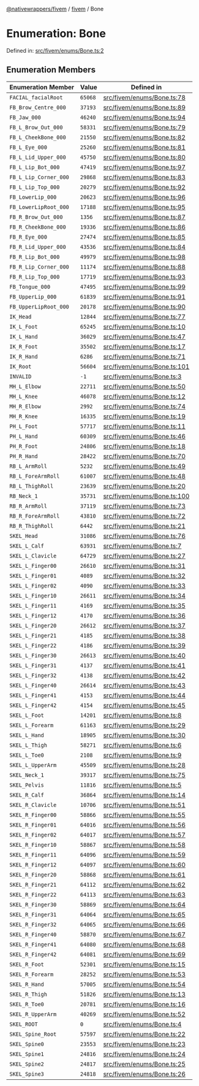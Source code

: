 [@nativewrappers/fivem](../../README.md) / [fivem](../README.md) / Bone

# Enumeration: Bone

Defined in: [src/fivem/enums/Bone.ts:2](https://github.com/nativewrappers/fivem/blob/712f0bf92fff25cfcad1f759429c48668c195b4a/src/fivem/enums/Bone.ts#L2)

## Enumeration Members

| Enumeration Member | Value | Defined in |
| ------ | ------ | ------ |
| <a id="facial_facialroot"></a> `FACIAL_facialRoot` | `65068` | [src/fivem/enums/Bone.ts:78](https://github.com/nativewrappers/fivem/blob/712f0bf92fff25cfcad1f759429c48668c195b4a/src/fivem/enums/Bone.ts#L78) |
| <a id="fb_brow_centre_000"></a> `FB_Brow_Centre_000` | `37193` | [src/fivem/enums/Bone.ts:89](https://github.com/nativewrappers/fivem/blob/712f0bf92fff25cfcad1f759429c48668c195b4a/src/fivem/enums/Bone.ts#L89) |
| <a id="fb_jaw_000"></a> `FB_Jaw_000` | `46240` | [src/fivem/enums/Bone.ts:94](https://github.com/nativewrappers/fivem/blob/712f0bf92fff25cfcad1f759429c48668c195b4a/src/fivem/enums/Bone.ts#L94) |
| <a id="fb_l_brow_out_000"></a> `FB_L_Brow_Out_000` | `58331` | [src/fivem/enums/Bone.ts:79](https://github.com/nativewrappers/fivem/blob/712f0bf92fff25cfcad1f759429c48668c195b4a/src/fivem/enums/Bone.ts#L79) |
| <a id="fb_l_cheekbone_000"></a> `FB_L_CheekBone_000` | `21550` | [src/fivem/enums/Bone.ts:82](https://github.com/nativewrappers/fivem/blob/712f0bf92fff25cfcad1f759429c48668c195b4a/src/fivem/enums/Bone.ts#L82) |
| <a id="fb_l_eye_000"></a> `FB_L_Eye_000` | `25260` | [src/fivem/enums/Bone.ts:81](https://github.com/nativewrappers/fivem/blob/712f0bf92fff25cfcad1f759429c48668c195b4a/src/fivem/enums/Bone.ts#L81) |
| <a id="fb_l_lid_upper_000"></a> `FB_L_Lid_Upper_000` | `45750` | [src/fivem/enums/Bone.ts:80](https://github.com/nativewrappers/fivem/blob/712f0bf92fff25cfcad1f759429c48668c195b4a/src/fivem/enums/Bone.ts#L80) |
| <a id="fb_l_lip_bot_000"></a> `FB_L_Lip_Bot_000` | `47419` | [src/fivem/enums/Bone.ts:97](https://github.com/nativewrappers/fivem/blob/712f0bf92fff25cfcad1f759429c48668c195b4a/src/fivem/enums/Bone.ts#L97) |
| <a id="fb_l_lip_corner_000"></a> `FB_L_Lip_Corner_000` | `29868` | [src/fivem/enums/Bone.ts:83](https://github.com/nativewrappers/fivem/blob/712f0bf92fff25cfcad1f759429c48668c195b4a/src/fivem/enums/Bone.ts#L83) |
| <a id="fb_l_lip_top_000"></a> `FB_L_Lip_Top_000` | `20279` | [src/fivem/enums/Bone.ts:92](https://github.com/nativewrappers/fivem/blob/712f0bf92fff25cfcad1f759429c48668c195b4a/src/fivem/enums/Bone.ts#L92) |
| <a id="fb_lowerlip_000"></a> `FB_LowerLip_000` | `20623` | [src/fivem/enums/Bone.ts:96](https://github.com/nativewrappers/fivem/blob/712f0bf92fff25cfcad1f759429c48668c195b4a/src/fivem/enums/Bone.ts#L96) |
| <a id="fb_lowerliproot_000"></a> `FB_LowerLipRoot_000` | `17188` | [src/fivem/enums/Bone.ts:95](https://github.com/nativewrappers/fivem/blob/712f0bf92fff25cfcad1f759429c48668c195b4a/src/fivem/enums/Bone.ts#L95) |
| <a id="fb_r_brow_out_000"></a> `FB_R_Brow_Out_000` | `1356` | [src/fivem/enums/Bone.ts:87](https://github.com/nativewrappers/fivem/blob/712f0bf92fff25cfcad1f759429c48668c195b4a/src/fivem/enums/Bone.ts#L87) |
| <a id="fb_r_cheekbone_000"></a> `FB_R_CheekBone_000` | `19336` | [src/fivem/enums/Bone.ts:86](https://github.com/nativewrappers/fivem/blob/712f0bf92fff25cfcad1f759429c48668c195b4a/src/fivem/enums/Bone.ts#L86) |
| <a id="fb_r_eye_000"></a> `FB_R_Eye_000` | `27474` | [src/fivem/enums/Bone.ts:85](https://github.com/nativewrappers/fivem/blob/712f0bf92fff25cfcad1f759429c48668c195b4a/src/fivem/enums/Bone.ts#L85) |
| <a id="fb_r_lid_upper_000"></a> `FB_R_Lid_Upper_000` | `43536` | [src/fivem/enums/Bone.ts:84](https://github.com/nativewrappers/fivem/blob/712f0bf92fff25cfcad1f759429c48668c195b4a/src/fivem/enums/Bone.ts#L84) |
| <a id="fb_r_lip_bot_000"></a> `FB_R_Lip_Bot_000` | `49979` | [src/fivem/enums/Bone.ts:98](https://github.com/nativewrappers/fivem/blob/712f0bf92fff25cfcad1f759429c48668c195b4a/src/fivem/enums/Bone.ts#L98) |
| <a id="fb_r_lip_corner_000"></a> `FB_R_Lip_Corner_000` | `11174` | [src/fivem/enums/Bone.ts:88](https://github.com/nativewrappers/fivem/blob/712f0bf92fff25cfcad1f759429c48668c195b4a/src/fivem/enums/Bone.ts#L88) |
| <a id="fb_r_lip_top_000"></a> `FB_R_Lip_Top_000` | `17719` | [src/fivem/enums/Bone.ts:93](https://github.com/nativewrappers/fivem/blob/712f0bf92fff25cfcad1f759429c48668c195b4a/src/fivem/enums/Bone.ts#L93) |
| <a id="fb_tongue_000"></a> `FB_Tongue_000` | `47495` | [src/fivem/enums/Bone.ts:99](https://github.com/nativewrappers/fivem/blob/712f0bf92fff25cfcad1f759429c48668c195b4a/src/fivem/enums/Bone.ts#L99) |
| <a id="fb_upperlip_000"></a> `FB_UpperLip_000` | `61839` | [src/fivem/enums/Bone.ts:91](https://github.com/nativewrappers/fivem/blob/712f0bf92fff25cfcad1f759429c48668c195b4a/src/fivem/enums/Bone.ts#L91) |
| <a id="fb_upperliproot_000"></a> `FB_UpperLipRoot_000` | `20178` | [src/fivem/enums/Bone.ts:90](https://github.com/nativewrappers/fivem/blob/712f0bf92fff25cfcad1f759429c48668c195b4a/src/fivem/enums/Bone.ts#L90) |
| <a id="ik_head"></a> `IK_Head` | `12844` | [src/fivem/enums/Bone.ts:77](https://github.com/nativewrappers/fivem/blob/712f0bf92fff25cfcad1f759429c48668c195b4a/src/fivem/enums/Bone.ts#L77) |
| <a id="ik_l_foot"></a> `IK_L_Foot` | `65245` | [src/fivem/enums/Bone.ts:10](https://github.com/nativewrappers/fivem/blob/712f0bf92fff25cfcad1f759429c48668c195b4a/src/fivem/enums/Bone.ts#L10) |
| <a id="ik_l_hand"></a> `IK_L_Hand` | `36029` | [src/fivem/enums/Bone.ts:47](https://github.com/nativewrappers/fivem/blob/712f0bf92fff25cfcad1f759429c48668c195b4a/src/fivem/enums/Bone.ts#L47) |
| <a id="ik_r_foot"></a> `IK_R_Foot` | `35502` | [src/fivem/enums/Bone.ts:17](https://github.com/nativewrappers/fivem/blob/712f0bf92fff25cfcad1f759429c48668c195b4a/src/fivem/enums/Bone.ts#L17) |
| <a id="ik_r_hand"></a> `IK_R_Hand` | `6286` | [src/fivem/enums/Bone.ts:71](https://github.com/nativewrappers/fivem/blob/712f0bf92fff25cfcad1f759429c48668c195b4a/src/fivem/enums/Bone.ts#L71) |
| <a id="ik_root"></a> `IK_Root` | `56604` | [src/fivem/enums/Bone.ts:101](https://github.com/nativewrappers/fivem/blob/712f0bf92fff25cfcad1f759429c48668c195b4a/src/fivem/enums/Bone.ts#L101) |
| <a id="invalid"></a> `INVALID` | `-1` | [src/fivem/enums/Bone.ts:3](https://github.com/nativewrappers/fivem/blob/712f0bf92fff25cfcad1f759429c48668c195b4a/src/fivem/enums/Bone.ts#L3) |
| <a id="mh_l_elbow"></a> `MH_L_Elbow` | `22711` | [src/fivem/enums/Bone.ts:50](https://github.com/nativewrappers/fivem/blob/712f0bf92fff25cfcad1f759429c48668c195b4a/src/fivem/enums/Bone.ts#L50) |
| <a id="mh_l_knee"></a> `MH_L_Knee` | `46078` | [src/fivem/enums/Bone.ts:12](https://github.com/nativewrappers/fivem/blob/712f0bf92fff25cfcad1f759429c48668c195b4a/src/fivem/enums/Bone.ts#L12) |
| <a id="mh_r_elbow"></a> `MH_R_Elbow` | `2992` | [src/fivem/enums/Bone.ts:74](https://github.com/nativewrappers/fivem/blob/712f0bf92fff25cfcad1f759429c48668c195b4a/src/fivem/enums/Bone.ts#L74) |
| <a id="mh_r_knee"></a> `MH_R_Knee` | `16335` | [src/fivem/enums/Bone.ts:19](https://github.com/nativewrappers/fivem/blob/712f0bf92fff25cfcad1f759429c48668c195b4a/src/fivem/enums/Bone.ts#L19) |
| <a id="ph_l_foot"></a> `PH_L_Foot` | `57717` | [src/fivem/enums/Bone.ts:11](https://github.com/nativewrappers/fivem/blob/712f0bf92fff25cfcad1f759429c48668c195b4a/src/fivem/enums/Bone.ts#L11) |
| <a id="ph_l_hand"></a> `PH_L_Hand` | `60309` | [src/fivem/enums/Bone.ts:46](https://github.com/nativewrappers/fivem/blob/712f0bf92fff25cfcad1f759429c48668c195b4a/src/fivem/enums/Bone.ts#L46) |
| <a id="ph_r_foot"></a> `PH_R_Foot` | `24806` | [src/fivem/enums/Bone.ts:18](https://github.com/nativewrappers/fivem/blob/712f0bf92fff25cfcad1f759429c48668c195b4a/src/fivem/enums/Bone.ts#L18) |
| <a id="ph_r_hand"></a> `PH_R_Hand` | `28422` | [src/fivem/enums/Bone.ts:70](https://github.com/nativewrappers/fivem/blob/712f0bf92fff25cfcad1f759429c48668c195b4a/src/fivem/enums/Bone.ts#L70) |
| <a id="rb_l_armroll"></a> `RB_L_ArmRoll` | `5232` | [src/fivem/enums/Bone.ts:49](https://github.com/nativewrappers/fivem/blob/712f0bf92fff25cfcad1f759429c48668c195b4a/src/fivem/enums/Bone.ts#L49) |
| <a id="rb_l_forearmroll"></a> `RB_L_ForeArmRoll` | `61007` | [src/fivem/enums/Bone.ts:48](https://github.com/nativewrappers/fivem/blob/712f0bf92fff25cfcad1f759429c48668c195b4a/src/fivem/enums/Bone.ts#L48) |
| <a id="rb_l_thighroll"></a> `RB_L_ThighRoll` | `23639` | [src/fivem/enums/Bone.ts:20](https://github.com/nativewrappers/fivem/blob/712f0bf92fff25cfcad1f759429c48668c195b4a/src/fivem/enums/Bone.ts#L20) |
| <a id="rb_neck_1"></a> `RB_Neck_1` | `35731` | [src/fivem/enums/Bone.ts:100](https://github.com/nativewrappers/fivem/blob/712f0bf92fff25cfcad1f759429c48668c195b4a/src/fivem/enums/Bone.ts#L100) |
| <a id="rb_r_armroll"></a> `RB_R_ArmRoll` | `37119` | [src/fivem/enums/Bone.ts:73](https://github.com/nativewrappers/fivem/blob/712f0bf92fff25cfcad1f759429c48668c195b4a/src/fivem/enums/Bone.ts#L73) |
| <a id="rb_r_forearmroll"></a> `RB_R_ForeArmRoll` | `43810` | [src/fivem/enums/Bone.ts:72](https://github.com/nativewrappers/fivem/blob/712f0bf92fff25cfcad1f759429c48668c195b4a/src/fivem/enums/Bone.ts#L72) |
| <a id="rb_r_thighroll"></a> `RB_R_ThighRoll` | `6442` | [src/fivem/enums/Bone.ts:21](https://github.com/nativewrappers/fivem/blob/712f0bf92fff25cfcad1f759429c48668c195b4a/src/fivem/enums/Bone.ts#L21) |
| <a id="skel_head"></a> `SKEL_Head` | `31086` | [src/fivem/enums/Bone.ts:76](https://github.com/nativewrappers/fivem/blob/712f0bf92fff25cfcad1f759429c48668c195b4a/src/fivem/enums/Bone.ts#L76) |
| <a id="skel_l_calf"></a> `SKEL_L_Calf` | `63931` | [src/fivem/enums/Bone.ts:7](https://github.com/nativewrappers/fivem/blob/712f0bf92fff25cfcad1f759429c48668c195b4a/src/fivem/enums/Bone.ts#L7) |
| <a id="skel_l_clavicle"></a> `SKEL_L_Clavicle` | `64729` | [src/fivem/enums/Bone.ts:27](https://github.com/nativewrappers/fivem/blob/712f0bf92fff25cfcad1f759429c48668c195b4a/src/fivem/enums/Bone.ts#L27) |
| <a id="skel_l_finger00"></a> `SKEL_L_Finger00` | `26610` | [src/fivem/enums/Bone.ts:31](https://github.com/nativewrappers/fivem/blob/712f0bf92fff25cfcad1f759429c48668c195b4a/src/fivem/enums/Bone.ts#L31) |
| <a id="skel_l_finger01"></a> `SKEL_L_Finger01` | `4089` | [src/fivem/enums/Bone.ts:32](https://github.com/nativewrappers/fivem/blob/712f0bf92fff25cfcad1f759429c48668c195b4a/src/fivem/enums/Bone.ts#L32) |
| <a id="skel_l_finger02"></a> `SKEL_L_Finger02` | `4090` | [src/fivem/enums/Bone.ts:33](https://github.com/nativewrappers/fivem/blob/712f0bf92fff25cfcad1f759429c48668c195b4a/src/fivem/enums/Bone.ts#L33) |
| <a id="skel_l_finger10"></a> `SKEL_L_Finger10` | `26611` | [src/fivem/enums/Bone.ts:34](https://github.com/nativewrappers/fivem/blob/712f0bf92fff25cfcad1f759429c48668c195b4a/src/fivem/enums/Bone.ts#L34) |
| <a id="skel_l_finger11"></a> `SKEL_L_Finger11` | `4169` | [src/fivem/enums/Bone.ts:35](https://github.com/nativewrappers/fivem/blob/712f0bf92fff25cfcad1f759429c48668c195b4a/src/fivem/enums/Bone.ts#L35) |
| <a id="skel_l_finger12"></a> `SKEL_L_Finger12` | `4170` | [src/fivem/enums/Bone.ts:36](https://github.com/nativewrappers/fivem/blob/712f0bf92fff25cfcad1f759429c48668c195b4a/src/fivem/enums/Bone.ts#L36) |
| <a id="skel_l_finger20"></a> `SKEL_L_Finger20` | `26612` | [src/fivem/enums/Bone.ts:37](https://github.com/nativewrappers/fivem/blob/712f0bf92fff25cfcad1f759429c48668c195b4a/src/fivem/enums/Bone.ts#L37) |
| <a id="skel_l_finger21"></a> `SKEL_L_Finger21` | `4185` | [src/fivem/enums/Bone.ts:38](https://github.com/nativewrappers/fivem/blob/712f0bf92fff25cfcad1f759429c48668c195b4a/src/fivem/enums/Bone.ts#L38) |
| <a id="skel_l_finger22"></a> `SKEL_L_Finger22` | `4186` | [src/fivem/enums/Bone.ts:39](https://github.com/nativewrappers/fivem/blob/712f0bf92fff25cfcad1f759429c48668c195b4a/src/fivem/enums/Bone.ts#L39) |
| <a id="skel_l_finger30"></a> `SKEL_L_Finger30` | `26613` | [src/fivem/enums/Bone.ts:40](https://github.com/nativewrappers/fivem/blob/712f0bf92fff25cfcad1f759429c48668c195b4a/src/fivem/enums/Bone.ts#L40) |
| <a id="skel_l_finger31"></a> `SKEL_L_Finger31` | `4137` | [src/fivem/enums/Bone.ts:41](https://github.com/nativewrappers/fivem/blob/712f0bf92fff25cfcad1f759429c48668c195b4a/src/fivem/enums/Bone.ts#L41) |
| <a id="skel_l_finger32"></a> `SKEL_L_Finger32` | `4138` | [src/fivem/enums/Bone.ts:42](https://github.com/nativewrappers/fivem/blob/712f0bf92fff25cfcad1f759429c48668c195b4a/src/fivem/enums/Bone.ts#L42) |
| <a id="skel_l_finger40"></a> `SKEL_L_Finger40` | `26614` | [src/fivem/enums/Bone.ts:43](https://github.com/nativewrappers/fivem/blob/712f0bf92fff25cfcad1f759429c48668c195b4a/src/fivem/enums/Bone.ts#L43) |
| <a id="skel_l_finger41"></a> `SKEL_L_Finger41` | `4153` | [src/fivem/enums/Bone.ts:44](https://github.com/nativewrappers/fivem/blob/712f0bf92fff25cfcad1f759429c48668c195b4a/src/fivem/enums/Bone.ts#L44) |
| <a id="skel_l_finger42"></a> `SKEL_L_Finger42` | `4154` | [src/fivem/enums/Bone.ts:45](https://github.com/nativewrappers/fivem/blob/712f0bf92fff25cfcad1f759429c48668c195b4a/src/fivem/enums/Bone.ts#L45) |
| <a id="skel_l_foot"></a> `SKEL_L_Foot` | `14201` | [src/fivem/enums/Bone.ts:8](https://github.com/nativewrappers/fivem/blob/712f0bf92fff25cfcad1f759429c48668c195b4a/src/fivem/enums/Bone.ts#L8) |
| <a id="skel_l_forearm"></a> `SKEL_L_Forearm` | `61163` | [src/fivem/enums/Bone.ts:29](https://github.com/nativewrappers/fivem/blob/712f0bf92fff25cfcad1f759429c48668c195b4a/src/fivem/enums/Bone.ts#L29) |
| <a id="skel_l_hand"></a> `SKEL_L_Hand` | `18905` | [src/fivem/enums/Bone.ts:30](https://github.com/nativewrappers/fivem/blob/712f0bf92fff25cfcad1f759429c48668c195b4a/src/fivem/enums/Bone.ts#L30) |
| <a id="skel_l_thigh"></a> `SKEL_L_Thigh` | `58271` | [src/fivem/enums/Bone.ts:6](https://github.com/nativewrappers/fivem/blob/712f0bf92fff25cfcad1f759429c48668c195b4a/src/fivem/enums/Bone.ts#L6) |
| <a id="skel_l_toe0"></a> `SKEL_L_Toe0` | `2108` | [src/fivem/enums/Bone.ts:9](https://github.com/nativewrappers/fivem/blob/712f0bf92fff25cfcad1f759429c48668c195b4a/src/fivem/enums/Bone.ts#L9) |
| <a id="skel_l_upperarm"></a> `SKEL_L_UpperArm` | `45509` | [src/fivem/enums/Bone.ts:28](https://github.com/nativewrappers/fivem/blob/712f0bf92fff25cfcad1f759429c48668c195b4a/src/fivem/enums/Bone.ts#L28) |
| <a id="skel_neck_1"></a> `SKEL_Neck_1` | `39317` | [src/fivem/enums/Bone.ts:75](https://github.com/nativewrappers/fivem/blob/712f0bf92fff25cfcad1f759429c48668c195b4a/src/fivem/enums/Bone.ts#L75) |
| <a id="skel_pelvis"></a> `SKEL_Pelvis` | `11816` | [src/fivem/enums/Bone.ts:5](https://github.com/nativewrappers/fivem/blob/712f0bf92fff25cfcad1f759429c48668c195b4a/src/fivem/enums/Bone.ts#L5) |
| <a id="skel_r_calf"></a> `SKEL_R_Calf` | `36864` | [src/fivem/enums/Bone.ts:14](https://github.com/nativewrappers/fivem/blob/712f0bf92fff25cfcad1f759429c48668c195b4a/src/fivem/enums/Bone.ts#L14) |
| <a id="skel_r_clavicle"></a> `SKEL_R_Clavicle` | `10706` | [src/fivem/enums/Bone.ts:51](https://github.com/nativewrappers/fivem/blob/712f0bf92fff25cfcad1f759429c48668c195b4a/src/fivem/enums/Bone.ts#L51) |
| <a id="skel_r_finger00"></a> `SKEL_R_Finger00` | `58866` | [src/fivem/enums/Bone.ts:55](https://github.com/nativewrappers/fivem/blob/712f0bf92fff25cfcad1f759429c48668c195b4a/src/fivem/enums/Bone.ts#L55) |
| <a id="skel_r_finger01"></a> `SKEL_R_Finger01` | `64016` | [src/fivem/enums/Bone.ts:56](https://github.com/nativewrappers/fivem/blob/712f0bf92fff25cfcad1f759429c48668c195b4a/src/fivem/enums/Bone.ts#L56) |
| <a id="skel_r_finger02"></a> `SKEL_R_Finger02` | `64017` | [src/fivem/enums/Bone.ts:57](https://github.com/nativewrappers/fivem/blob/712f0bf92fff25cfcad1f759429c48668c195b4a/src/fivem/enums/Bone.ts#L57) |
| <a id="skel_r_finger10"></a> `SKEL_R_Finger10` | `58867` | [src/fivem/enums/Bone.ts:58](https://github.com/nativewrappers/fivem/blob/712f0bf92fff25cfcad1f759429c48668c195b4a/src/fivem/enums/Bone.ts#L58) |
| <a id="skel_r_finger11"></a> `SKEL_R_Finger11` | `64096` | [src/fivem/enums/Bone.ts:59](https://github.com/nativewrappers/fivem/blob/712f0bf92fff25cfcad1f759429c48668c195b4a/src/fivem/enums/Bone.ts#L59) |
| <a id="skel_r_finger12"></a> `SKEL_R_Finger12` | `64097` | [src/fivem/enums/Bone.ts:60](https://github.com/nativewrappers/fivem/blob/712f0bf92fff25cfcad1f759429c48668c195b4a/src/fivem/enums/Bone.ts#L60) |
| <a id="skel_r_finger20"></a> `SKEL_R_Finger20` | `58868` | [src/fivem/enums/Bone.ts:61](https://github.com/nativewrappers/fivem/blob/712f0bf92fff25cfcad1f759429c48668c195b4a/src/fivem/enums/Bone.ts#L61) |
| <a id="skel_r_finger21"></a> `SKEL_R_Finger21` | `64112` | [src/fivem/enums/Bone.ts:62](https://github.com/nativewrappers/fivem/blob/712f0bf92fff25cfcad1f759429c48668c195b4a/src/fivem/enums/Bone.ts#L62) |
| <a id="skel_r_finger22"></a> `SKEL_R_Finger22` | `64113` | [src/fivem/enums/Bone.ts:63](https://github.com/nativewrappers/fivem/blob/712f0bf92fff25cfcad1f759429c48668c195b4a/src/fivem/enums/Bone.ts#L63) |
| <a id="skel_r_finger30"></a> `SKEL_R_Finger30` | `58869` | [src/fivem/enums/Bone.ts:64](https://github.com/nativewrappers/fivem/blob/712f0bf92fff25cfcad1f759429c48668c195b4a/src/fivem/enums/Bone.ts#L64) |
| <a id="skel_r_finger31"></a> `SKEL_R_Finger31` | `64064` | [src/fivem/enums/Bone.ts:65](https://github.com/nativewrappers/fivem/blob/712f0bf92fff25cfcad1f759429c48668c195b4a/src/fivem/enums/Bone.ts#L65) |
| <a id="skel_r_finger32"></a> `SKEL_R_Finger32` | `64065` | [src/fivem/enums/Bone.ts:66](https://github.com/nativewrappers/fivem/blob/712f0bf92fff25cfcad1f759429c48668c195b4a/src/fivem/enums/Bone.ts#L66) |
| <a id="skel_r_finger40"></a> `SKEL_R_Finger40` | `58870` | [src/fivem/enums/Bone.ts:67](https://github.com/nativewrappers/fivem/blob/712f0bf92fff25cfcad1f759429c48668c195b4a/src/fivem/enums/Bone.ts#L67) |
| <a id="skel_r_finger41"></a> `SKEL_R_Finger41` | `64080` | [src/fivem/enums/Bone.ts:68](https://github.com/nativewrappers/fivem/blob/712f0bf92fff25cfcad1f759429c48668c195b4a/src/fivem/enums/Bone.ts#L68) |
| <a id="skel_r_finger42"></a> `SKEL_R_Finger42` | `64081` | [src/fivem/enums/Bone.ts:69](https://github.com/nativewrappers/fivem/blob/712f0bf92fff25cfcad1f759429c48668c195b4a/src/fivem/enums/Bone.ts#L69) |
| <a id="skel_r_foot"></a> `SKEL_R_Foot` | `52301` | [src/fivem/enums/Bone.ts:15](https://github.com/nativewrappers/fivem/blob/712f0bf92fff25cfcad1f759429c48668c195b4a/src/fivem/enums/Bone.ts#L15) |
| <a id="skel_r_forearm"></a> `SKEL_R_Forearm` | `28252` | [src/fivem/enums/Bone.ts:53](https://github.com/nativewrappers/fivem/blob/712f0bf92fff25cfcad1f759429c48668c195b4a/src/fivem/enums/Bone.ts#L53) |
| <a id="skel_r_hand"></a> `SKEL_R_Hand` | `57005` | [src/fivem/enums/Bone.ts:54](https://github.com/nativewrappers/fivem/blob/712f0bf92fff25cfcad1f759429c48668c195b4a/src/fivem/enums/Bone.ts#L54) |
| <a id="skel_r_thigh"></a> `SKEL_R_Thigh` | `51826` | [src/fivem/enums/Bone.ts:13](https://github.com/nativewrappers/fivem/blob/712f0bf92fff25cfcad1f759429c48668c195b4a/src/fivem/enums/Bone.ts#L13) |
| <a id="skel_r_toe0"></a> `SKEL_R_Toe0` | `20781` | [src/fivem/enums/Bone.ts:16](https://github.com/nativewrappers/fivem/blob/712f0bf92fff25cfcad1f759429c48668c195b4a/src/fivem/enums/Bone.ts#L16) |
| <a id="skel_r_upperarm"></a> `SKEL_R_UpperArm` | `40269` | [src/fivem/enums/Bone.ts:52](https://github.com/nativewrappers/fivem/blob/712f0bf92fff25cfcad1f759429c48668c195b4a/src/fivem/enums/Bone.ts#L52) |
| <a id="skel_root"></a> `SKEL_ROOT` | `0` | [src/fivem/enums/Bone.ts:4](https://github.com/nativewrappers/fivem/blob/712f0bf92fff25cfcad1f759429c48668c195b4a/src/fivem/enums/Bone.ts#L4) |
| <a id="skel_spine_root"></a> `SKEL_Spine_Root` | `57597` | [src/fivem/enums/Bone.ts:22](https://github.com/nativewrappers/fivem/blob/712f0bf92fff25cfcad1f759429c48668c195b4a/src/fivem/enums/Bone.ts#L22) |
| <a id="skel_spine0"></a> `SKEL_Spine0` | `23553` | [src/fivem/enums/Bone.ts:23](https://github.com/nativewrappers/fivem/blob/712f0bf92fff25cfcad1f759429c48668c195b4a/src/fivem/enums/Bone.ts#L23) |
| <a id="skel_spine1"></a> `SKEL_Spine1` | `24816` | [src/fivem/enums/Bone.ts:24](https://github.com/nativewrappers/fivem/blob/712f0bf92fff25cfcad1f759429c48668c195b4a/src/fivem/enums/Bone.ts#L24) |
| <a id="skel_spine2"></a> `SKEL_Spine2` | `24817` | [src/fivem/enums/Bone.ts:25](https://github.com/nativewrappers/fivem/blob/712f0bf92fff25cfcad1f759429c48668c195b4a/src/fivem/enums/Bone.ts#L25) |
| <a id="skel_spine3"></a> `SKEL_Spine3` | `24818` | [src/fivem/enums/Bone.ts:26](https://github.com/nativewrappers/fivem/blob/712f0bf92fff25cfcad1f759429c48668c195b4a/src/fivem/enums/Bone.ts#L26) |
